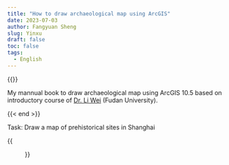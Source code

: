 ```yaml
---
title: "How to draw archaeological map using ArcGIS"
date: 2023-07-03
author: Fangyuan Sheng
slug: Yinxu
draft: false
toc: false
tags:
  - English
---
```



{{<block class=note >}}

My mannual book to draw archaeological map using ArcGIS 10.5 based on introductory course of [Dr. Li Wei](https://archsci.fudan.edu.cn/40/cf/c16260a409807/page.htm) (Fudan University).  

{{< end >}}



Task: Draw a map of prehistorical sites in Shanghai


{{<figure src=https://hellenshengfy.github.io/gis(1).png>}}




 
